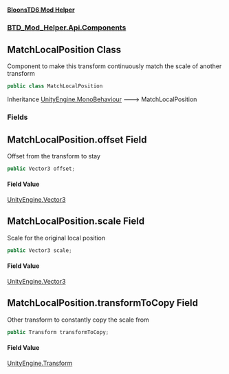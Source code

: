 #### [BloonsTD6 Mod Helper](README.md 'README')
### [BTD_Mod_Helper.Api.Components](README.md#BTD_Mod_Helper.Api.Components 'BTD_Mod_Helper.Api.Components')

## MatchLocalPosition Class

Component to make this transform continuously match the scale of another transform

```csharp
public class MatchLocalPosition
```

Inheritance [UnityEngine.MonoBehaviour](https://docs.microsoft.com/en-us/dotnet/api/UnityEngine.MonoBehaviour 'UnityEngine.MonoBehaviour') &#129106; MatchLocalPosition
### Fields

<a name='BTD_Mod_Helper.Api.Components.MatchLocalPosition.offset'></a>

## MatchLocalPosition.offset Field

Offset from the transform to stay

```csharp
public Vector3 offset;
```

#### Field Value
[UnityEngine.Vector3](https://docs.microsoft.com/en-us/dotnet/api/UnityEngine.Vector3 'UnityEngine.Vector3')

<a name='BTD_Mod_Helper.Api.Components.MatchLocalPosition.scale'></a>

## MatchLocalPosition.scale Field

Scale for the original local position

```csharp
public Vector3 scale;
```

#### Field Value
[UnityEngine.Vector3](https://docs.microsoft.com/en-us/dotnet/api/UnityEngine.Vector3 'UnityEngine.Vector3')

<a name='BTD_Mod_Helper.Api.Components.MatchLocalPosition.transformToCopy'></a>

## MatchLocalPosition.transformToCopy Field

Other transform to constantly copy the scale from

```csharp
public Transform transformToCopy;
```

#### Field Value
[UnityEngine.Transform](https://docs.microsoft.com/en-us/dotnet/api/UnityEngine.Transform 'UnityEngine.Transform')